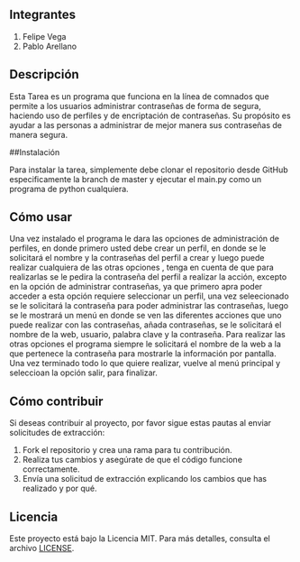 ## Integrantes

1. Felipe Vega
2. Pablo Arellano


## Descripción

Esta Tarea es un programa que funciona en la línea de comnados que permite a los usuarios administrar contraseñas de forma de segura, haciendo uso de perfiles y de encriptación de contraseñas. Su propósito es ayudar a las personas a administrar de mejor manera sus contraseñas de manera segura.

##Instalación

Para instalar la tarea, simplemente debe clonar el repositorio desde GitHub especificamente la branch de master y ejecutar el main.py como un programa de python cualquiera.

## Cómo usar

Una vez instalado el programa le dara las opciones de administración de perfiles, en donde primero usted debe crear un perfil, en donde se le solicitará el nombre y la contraseñas del perfil a crear y luego puede realizar cualquiera de las otras opciones , tenga en cuenta de que para realizarlas se le pedira la contraseña del perfil a realizar la acción, excepto en la opción de administrar contraseñas, ya que primero apra poder acceder a esta opción requiere seleccionar un perfil, una vez seleecionado se le solicitará la contraseña para poder administrar las contraseñas, luego se le mostrará un menú en donde se ven las diferentes acciones que uno puede realizar con las contraseñas, añada contraseñas, se le solicitará el nombre de la web, usuario, palabra clave y la contraseña. Para realizar las otras opciones el programa siempre le solicitará el nombre de la web a la que pertenece la contraseña para mostrarle la información por pantalla. Una vez terminado todo lo que quiere realizar, vuelve al menú principal y seleccioan la opción salir, para finalizar.

## Cómo contribuir

Si deseas contribuir al proyecto, por favor sigue estas pautas al enviar solicitudes de extracción:

1. Fork el repositorio y crea una rama para tu contribución.
2. Realiza tus cambios y asegúrate de que el código funcione correctamente.
3. Envía una solicitud de extracción explicando los cambios que has realizado y por qué.

## Licencia

Este proyecto está bajo la Licencia MIT. Para más detalles, consulta el archivo [LICENSE](LICENSE).


